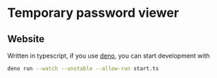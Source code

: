 # Temporary password viewer

## Website
Written in typescript, if you use [deno](https://deno.land/), you can start development with
```bash
deno run --watch --unstable --allow-run start.ts
```
